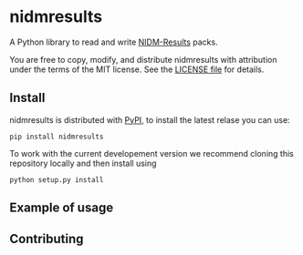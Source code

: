# nidmresults
A Python library to read and write [NIDM-Results](http://nidm.nidash.org/specs/nidm-results.html) packs.

You are free to copy, modify, and distribute nidmresults with attribution under the terms of the MIT license. See the [LICENSE file](LICENSE.md) for details.

## Install
nidmresults is distributed with [PyPI](https://pypi.org/project/nidmresults/), to install the latest relase you can use:
```
pip install nidmresults
```

To work with the current developement version we recommend cloning this repository locally and then install using
```
python setup.py install
```

## Example of usage

## Contributing



